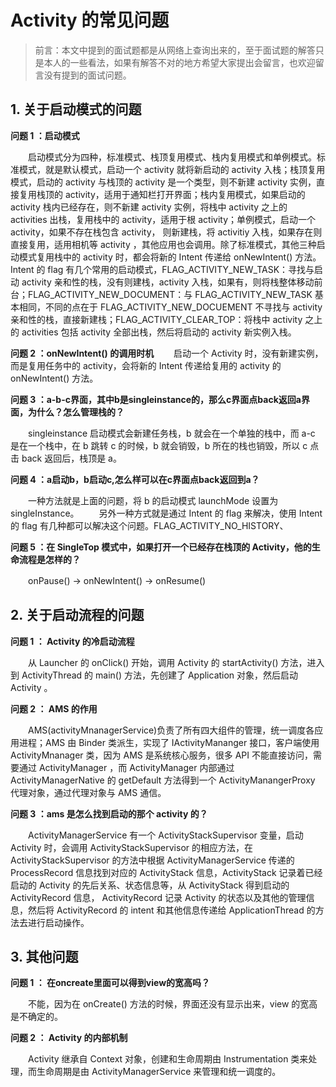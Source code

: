 # Activity 的常见问题

> 前言：本文中提到的面试题都是从网络上查询出来的，至于面试题的解答只是本人的一些看法，如果有解答不对的地方希望大家提出会留言，也欢迎留言没有提到的面试问题。

## 1. 关于启动模式的问题

**问题 1 ：启动模式**

　　启动模式分为四种，标准模式、栈顶复用模式、栈内复用模式和单例模式。标准模式，就是默认模式，启动一个 activity 就将新启动的 activity 入栈；栈顶复用模式，启动的 activity 与栈顶的 activity 是一个类型，则不新建 activity 实例，直接复用栈顶的 activity，适用于通知栏打开界面；栈内复用模式，如果启动的 activity 栈内已经存在，则不新建 activity 实例，将栈中 activity 之上的 activities 出栈，复用栈中的 activity，适用于根 activity；单例模式，启动一个 activity，如果不存在栈包含 activity， 则新建栈，将 activitiy 入栈，如果存在则直接复用，适用相机等 activity ，其他应用也会调用。除了标准模式，其他三种启动模式复用栈中的 activity 时，都会将新的 Intent 传递给 onNewIntent() 方法。
	Intent 的 flag 有几个常用的启动模式，FLAG_ACTIVITY_NEW_TASK：寻找与启动 activity 亲和性的栈，没有则建栈，activity 入栈，如果有，则将栈整体移动前台；FLAG_ACTIVITY_NEW_DOCUMENT：与 FLAG_ACTIVITY_NEW_TASK 基本相同，不同的点在于 FLAG_ACTIVITY_NEW_DOCUEMENT 不寻找与 activity 亲和性的栈，直接新建栈；FLAG_ACTIVITY_CLEAR_TOP：将栈中 activity 之上的 activities 包括 activity 全部出栈，然后将启动的 activity 新实例入栈。

**问题 2 ：onNewIntent() 的调用时机**
　　启动一个 Activity 时，没有新建实例，而是复用任务中的 activity，会将新的 Intent 传递给复用的 activity 的 onNewIntent() 方法。

**问题 3 ：a-b-c界面，其中b是singleinstance的，那么c界面点back返回a界面，为什么？怎么管理栈的？**

　　singleinstance 启动模式会新建任务栈，b 就会在一个单独的栈中，而 a-c 是在一个栈中，在 b 跳转 c 的时候，b 就会销毁，b 所在的栈也销毁，所以 c 点击 back 返回后，栈顶是 a。

**问题 4 ：a启动b，b启动c,怎么样可以在c界面点back返回到a？**

　　一种方法就是上面的问题，将 b 的启动模式 launchMode 设置为 singleInstance。
　　另外一种方式就是通过 Intent 的 flag 来解决，使用 Intent 的 flag 有几种都可以解决这个问题。FLAG_ACTIVITY_NO_HISTORY、

**问题 5 ：在 SingleTop 模式中，如果打开一个已经存在栈顶的 Activity，他的生命流程是怎样的？**

　　onPause() -> onNewIntent() -> onResume()

## 2. 关于启动流程的问题

**问题 1 ： Activity 的冷启动流程**

　　从 Launcher 的 onClick() 开始，调用 Activity 的 startActivity() 方法，进入到 ActivityThread 的 main() 方法，先创建了 Application 对象，然后启动 Activity 。

**问题 2 ： AMS 的作用**

　　AMS(activityMnanagerService)负责了所有四大组件的管理，统一调度各应用进程；AMS 由 Binder 类派生，实现了 IActivityMananger 接口，客户端使用 ActivityMnanager 类，因为 AMS 是系统核心服务，很多 API 不能直接访问，需要通过 ActivityManager ，而 ActivityManager 内部通过 ActivityManagerNative 的 getDefault 方法得到一个 ActivityManangerProxy 代理对象，通过代理对象与 AMS 通信。

**问题 3 ：ams 是怎么找到启动的那个 activity 的？**

　　ActivityManagerService 有一个 ActivityStackSupervisor 变量，启动 Activity 时，会调用 ActivityStackSupervisor 的相应方法，在 ActivityStackSupervisor 的方法中根据 ActivityManagerService 传递的 ProcessRecord 信息找到对应的 ActivityStack 信息，ActivityStack 记录着已经启动的 Activity 的先后关系、状态信息等，从 ActivityStack 得到启动的 ActivityRecord 信息， ActivityRecord 记录 Activity 的状态以及其他的管理信息，然后将 ActivityRecord 的 intent 和其他信息传递给 ApplicationThread 的方法去进行启动操作。

## 3. 其他问题

**问题 1 ： 在oncreate里面可以得到view的宽高吗？**

　　不能，因为在 onCreate() 方法的时候，界面还没有显示出来，view 的宽高是不确定的。

**问题 2 ： Activity 的内部机制**

　　Activity 继承自 Context 对象，创建和生命周期由 Instrumentation 类来处理，而生命周期是由 ActivityManagerService 来管理和统一调度的。

